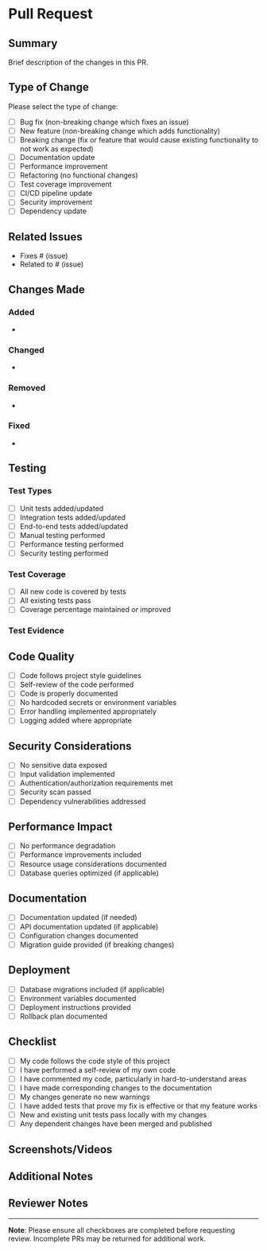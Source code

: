 # Pull Request

## Summary
Brief description of the changes in this PR.

## Type of Change
Please select the type of change:

- [ ] Bug fix (non-breaking change which fixes an issue)
- [ ] New feature (non-breaking change which adds functionality)
- [ ] Breaking change (fix or feature that would cause existing functionality to not work as expected)
- [ ] Documentation update
- [ ] Performance improvement
- [ ] Refactoring (no functional changes)
- [ ] Test coverage improvement
- [ ] CI/CD pipeline update
- [ ] Security improvement
- [ ] Dependency update

## Related Issues
<!-- Link to related issues using keywords like "Fixes #123" or "Closes #456" -->
- Fixes # (issue)
- Related to # (issue)

## Changes Made
<!-- Detailed description of what was changed -->

### Added
- 

### Changed
- 

### Removed
- 

### Fixed
- 

## Testing
<!-- Describe the testing performed -->

### Test Types
- [ ] Unit tests added/updated
- [ ] Integration tests added/updated
- [ ] End-to-end tests added/updated
- [ ] Manual testing performed
- [ ] Performance testing performed
- [ ] Security testing performed

### Test Coverage
- [ ] All new code is covered by tests
- [ ] All existing tests pass
- [ ] Coverage percentage maintained or improved

### Test Evidence
<!-- Describe specific test scenarios or include test output -->

## Code Quality
- [ ] Code follows project style guidelines
- [ ] Self-review of the code performed
- [ ] Code is properly documented
- [ ] No hardcoded secrets or environment variables
- [ ] Error handling implemented appropriately
- [ ] Logging added where appropriate

## Security Considerations
- [ ] No sensitive data exposed
- [ ] Input validation implemented
- [ ] Authentication/authorization requirements met
- [ ] Security scan passed
- [ ] Dependency vulnerabilities addressed

## Performance Impact
- [ ] No performance degradation
- [ ] Performance improvements included
- [ ] Resource usage considerations documented
- [ ] Database queries optimized (if applicable)

## Documentation
- [ ] Documentation updated (if needed)
- [ ] API documentation updated (if applicable)
- [ ] Configuration changes documented
- [ ] Migration guide provided (if breaking changes)

## Deployment
- [ ] Database migrations included (if applicable)
- [ ] Environment variables documented
- [ ] Deployment instructions provided
- [ ] Rollback plan documented

## Checklist
- [ ] My code follows the code style of this project
- [ ] I have performed a self-review of my own code
- [ ] I have commented my code, particularly in hard-to-understand areas
- [ ] I have made corresponding changes to the documentation
- [ ] My changes generate no new warnings
- [ ] I have added tests that prove my fix is effective or that my feature works
- [ ] New and existing unit tests pass locally with my changes
- [ ] Any dependent changes have been merged and published

## Screenshots/Videos
<!-- Include screenshots or videos for UI changes -->

## Additional Notes
<!-- Any additional information that reviewers should know -->

## Reviewer Notes
<!-- Special instructions for reviewers -->

---

**Note**: Please ensure all checkboxes are completed before requesting review. Incomplete PRs may be returned for additional work.